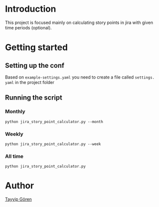 # Introduction
This project is focused mainly on calculating story points in jira with 
given time periods (optional).
# Getting started
## Setting up the conf
Based on `example-settings.yaml` you need to create a file called `settings.
yaml` in the project folder

## Running the script
### Monthly
```shell
python jira_story_point_calculator.py --month
```
### Weekly
```shell
python jira_story_point_calculator.py --week
```
### All time
```shell
python jira_story_point_calculator.py
```
# Author
[Tayyip Gören](https://github.com/7tg)